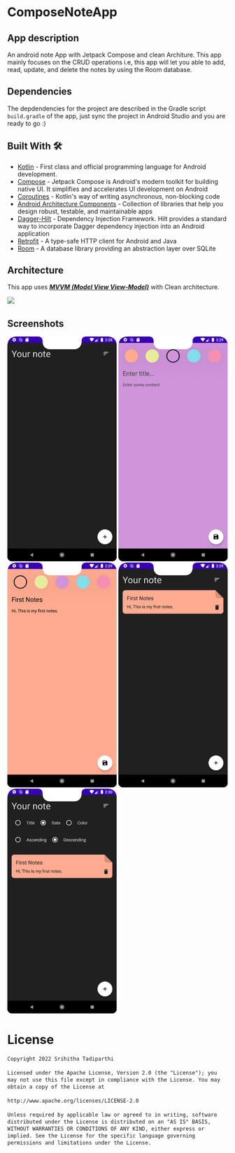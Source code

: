 # ComposeNoteApp

## App description

An android note App with Jetpack Compose and clean Architure. This app mainly focuses on the CRUD operations i.e, this app will let you able to add, read, update, and delete the notes by using the Room database.

## Dependencies
The depdendencies for the project are described in the Gradle script `build.gradle` of the app, just sync the project in Android Studio and you are ready to go :)

## Built With 🛠
- [Kotlin](https://kotlinlang.org/) - First class and official programming language for Android development.
- [Compose](https://developer.android.com/jetpack/compose) - Jetpack Compose is Android's modern toolkit for building native UI. It simplifies and accelerates UI development on Android
- [Coroutines](https://kotlinlang.org/docs/reference/coroutines-overview.html) - Kotlin's way of writing asynchronous, non-blocking code
- [Android Architecture Components](https://developer.android.com/topic/libraries/architecture) - Collection of libraries that help you design robust, testable, and maintainable apps
- [Dagger-Hilt](https://developer.android.com/training/dependency-injection/hilt-android) - Dependency Injection Framework. Hilt provides a standard way to incorporate Dagger dependency injection into an Android application
- [Retrofit](https://square.github.io/retrofit/) - A type-safe HTTP client for Android and Java
- [Room](https://developer.android.com/topic/libraries/architecture/room) - A database library providing an abstraction layer over SQLite 

## Architecture
This app uses [***MVVM (Model View View-Model)***](https://developer.android.com/jetpack/docs/guide#recommended-app-arch) with Clean architecture.


![](https://developer.android.com/topic/libraries/architecture/images/final-architecture.png)

## Screenshots

<p float="middle">
    <img width="250px" src='https://github.com/Srihitha18798/ComposeNoteApp/blob/master/app/src/main/assets/a.png' />  
     <img width="250px" src='https://github.com/Srihitha18798/ComposeNoteApp/blob/master/app/src/main/assets/b.png' />    
    <img width="250px" src='https://github.com/Srihitha18798/ComposeNoteApp/blob/master/app/src/main/assets/c.png' />    
    <img width="250px" src='https://github.com/Srihitha18798/ComposeNoteApp/blob/master/app/src/main/assets/d.png' />    
    <img width="250px" src='https://github.com/Srihitha18798/ComposeNoteApp/blob/master/app/src/main/assets/e.png' />    
   
  
</p>



# License

    Copyright 2022 Srihitha Tadiparthi

    Licensed under the Apache License, Version 2.0 (the "License"); you may not use this file except in compliance with the License. You may obtain a copy of the License at

    http://www.apache.org/licenses/LICENSE-2.0

    Unless required by applicable law or agreed to in writing, software distributed under the License is distributed on an "AS IS" BASIS, WITHOUT WARRANTIES OR CONDITIONS OF ANY KIND, either express or implied. See the License for the specific language governing permissions and limitations under the License.


